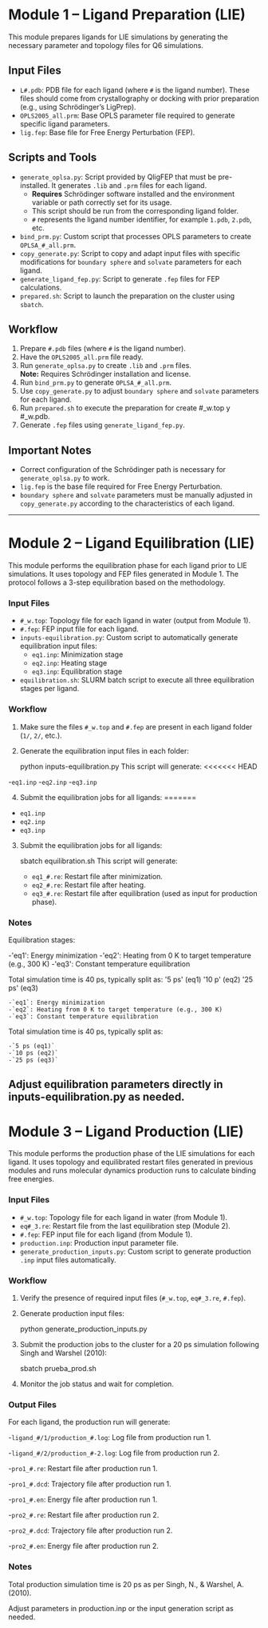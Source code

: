 # Module 1 – Ligand Preparation (LIE)

This module prepares ligands for LIE simulations by generating the necessary parameter and topology files for Q6 simulations.

## Input Files

- `L#.pdb`: PDB file for each ligand (where `#` is the ligand number). These files should come from crystallography or docking with prior preparation (e.g., using Schrödinger’s LigPrep).
- `OPLS2005_all.prm`: Base OPLS parameter file required to generate specific ligand parameters.
- `lig.fep`: Base file for Free Energy Perturbation (FEP).

## Scripts and Tools

- `generate_oplsa.py`: Script provided by QligFEP that must be pre-installed. It generates `.lib` and `.prm` files for each ligand.  
  - **Requires** Schrödinger software installed and the environment variable or path correctly set for its usage.
  - This script should be run from the corresponding ligand folder.
  - `#` represents the ligand number identifier, for example `1.pdb`, `2.pdb`, etc.
- `bind_prm.py`: Custom script that processes OPLS parameters to create `OPLSA_#_all.prm`.
- `copy_generate.py`: Script to copy and adapt input files with specific modifications for `boundary sphere` and `solvate` parameters for each ligand.
- `generate_ligand_fep.py`: Script to generate `.fep` files for FEP calculations.
- `prepared.sh`: Script to launch the preparation on the cluster using `sbatch`.

## Workflow

1. Prepare `#.pdb` files (where `#` is the ligand number).
2. Have the `OPLS2005_all.prm` file ready.
3. Run `generate_oplsa.py` to create `.lib` and `.prm` files.  
   **Note:** Requires Schrödinger installation and license.
4. Run `bind_prm.py` to generate `OPLSA_#_all.prm`.
5. Use `copy_generate.py` to adjust `boundary sphere` and `solvate` parameters for each ligand.
6. Run `prepared.sh` to execute the preparation for create #_w.top y #_w.pdb.
7. Generate `.fep` files using `generate_ligand_fep.py`.

## Important Notes

- Correct configuration of the Schrödinger path is necessary for `generate_oplsa.py` to work.
- `lig.fep` is the base file required for Free Energy Perturbation.
- `boundary sphere` and `solvate` parameters must be manually adjusted in `copy_generate.py` according to the characteristics of each ligand.
---

# Module 2 – Ligand Equilibration (LIE)

This module performs the equilibration phase for each ligand prior to LIE simulations. It uses topology and FEP files generated in Module 1. The protocol follows a 3-step equilibration based on the methodology.

### Input Files

- `#_w.top`: Topology file for each ligand in water (output from Module 1).
- `#.fep`: FEP input file for each ligand.
- `inputs-equilibration.py`: Custom script to automatically generate equilibration input files:
  - `eq1.inp`: Minimization stage
  - `eq2.inp`: Heating stage
  - `eq3.inp`: Equilibration stage
- `equilibration.sh`: SLURM batch script to execute all three equilibration stages per ligand.

### Workflow

1. Make sure the files `#_w.top` and `#.fep` are present in each ligand folder (`1/`, `2/`, etc.).

2. Generate the equilibration input files in each folder:
   
   python inputs-equilibration.py This script will generate:
<<<<<<< HEAD
   
-`eq1.inp`
-`eq2.inp`
-`eq3.inp`

4. Submit the equilibration jobs for all ligands:
=======
  - `eq1.inp`
  - `eq2.inp`
  - `eq3.inp`

3. Submit the equilibration jobs for all ligands:

   sbatch equilibration.sh This script will generate:

    - `eq1_#.re`: Restart file after minimization.
    - `eq2_#.re`: Restart file after heating.
    - `eq3_#.re`: Restart file after equilibration (used as input for production phase).


### Notes
 Equilibration stages:

   -'eq1': Energy minimization
   -'eq2': Heating from 0 K to target temperature (e.g., 300 K)
   -'eq3': Constant temperature equilibration

Total simulation time is 40 ps, typically split as:
   '5 ps' (eq1)
   '10 p' (eq2)
   '25 ps' (eq3)
   
    -`eq1`: Energy minimization
    -`eq2`: Heating from 0 K to target temperature (e.g., 300 K)
    -`eq3`: Constant temperature equilibration

Total simulation time is 40 ps, typically split as:

    -`5 ps (eq1)`
    -`10 ps (eq2)`
    -`25 ps (eq3)`
Adjust equilibration parameters directly in inputs-equilibration.py as needed.
---

# Module 3 – Ligand Production (LIE)

This module performs the production phase of the LIE simulations for each ligand. It uses topology and equilibrated restart files generated in previous modules and runs molecular dynamics production runs to calculate binding free energies.

### Input Files

- `#_w.top`: Topology file for each ligand in water (from Module 1).
- `eq#_3.re`: Restart file from the last equilibration step (Module 2).
- `#.fep`: FEP input file for each ligand (from Module 1).
- `production.inp`: Production input parameter file.
- `generate_production_inputs.py`: Custom script to generate production `.inp` input files automatically.

### Workflow

1. Verify the presence of required input files (`#_w.top`, `eq#_3.re`, `#.fep`).

2. Generate production input files:

   python generate_production_inputs.py

3. Submit the production jobs to the cluster for a 20 ps simulation following Singh and Warshel (2010):
   
   sbatch prueba_prod.sh

4. Monitor the job status and wait for completion.

### Output Files

For each ligand, the production run will generate:

-`ligand_#/1/production_#.log`: Log file from production run 1.

-`ligand_#/2/production_#-2.log`: Log file from production run 2.

-`pro1_#.re`: Restart file after production run 1.

-`pro1_#.dcd`: Trajectory file after production run 1.

-`pro1_#.en`: Energy file after production run 1.

-`pro2_#.re`: Restart file after production run 2.

-`pro2_#.dcd`: Trajectory file after production run 2.

-`pro2_#.en`: Energy file after production run 2.

### Notes

Total production simulation time is 20 ps as per Singh, N., & Warshel, A. (2010).

Adjust parameters in production.inp or the input generation script as needed.



